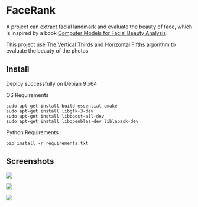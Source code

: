 # FaceRank
A project can extract facial landmark and evaluate the beauty of face, which is inspired by a book [Computer Models for Facial Beauty Analysis](http://www.springer.com/gp/book/9783319325965). 

This project use [The Vertical Thirds and Horizontal Fifths](https://www.hindawi.com/journals/tswj/2014/428250/)  algorithm to evaluate the beauty of the photos

## Install
Deploy successfully on Debian 9 x64

OS Requirements

```
sudo apt-get install build-essential cmake
sudo apt-get install libgtk-3-dev
sudo apt-get install libboost-all-dev
sudo apt-get install libopenblas-dev liblapack-dev   
```

Python Requirements

```pip install -r requirements.txt```

## Screenshots

![](https://cdn.pwfee.com/ext/upload-img.png)

![](https://cdn.pwfee.com/ext/img-detail.png)

![](https://cdn.pwfee.com/ext/rank-list.png)



